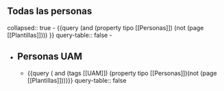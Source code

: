 ## Todas las personas
collapsed:: true
	- {{query (and (property tipo [[Personas]]) (not (page [[Plantillas]]))) }}
	  query-table:: false
	-
- ## Personas UAM
	- {{query ( and (tags [[UAM]]) (property tipo [[Personas]])(not (page [[Plantillas]])))}}
	  query-table:: false